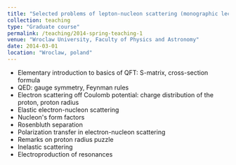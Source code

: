 ```yaml
---
title: "Selected problems of lepton-nucleon scattering (monographic lecture)"
collection: teaching
type: "Graduate course"
permalink: /teaching/2014-spring-teaching-1
venue: "Wroclaw University, Faculty of Physics and Astronomy"
date: 2014-03-01 
location: "Wroclaw, poland"
---
```


* Elementary introduction to basics of QFT: S-matrix, cross-section formula
* QED: gauge symmetry, Feynman rules
* Electron scattering off Coulomb potential: charge distribution of the proton, proton radius
* Elastic electron-nucleon scattering
* Nucleon's form factors
* Rosenbluth separation
* Polarization transfer in electron-nucleon scattering
* Remarks on proton radius puzzle
* Inelastic scattering
* Electroproduction of resonances
  
